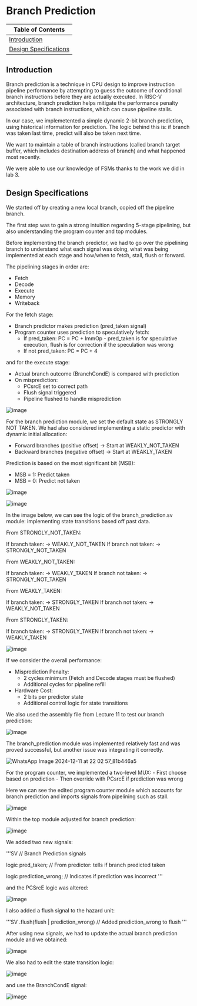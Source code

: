 # Branch Prediction

| Table of Contents |
|-|
| [Introduction](#introduction) |
| [Design Specifications](#design-specifications) |

## Introduction

Branch prediction is a  technique in CPU design to improve instruction pipeline performance by attempting to guess the outcome of conditional branch instructions before they are actually executed. In RISC-V architecture, branch prediction helps mitigate the performance penalty associated with branch instructions, which can cause pipeline stalls.

In our case, we implemetented a simple dynamic 2-bit branch prediction, using historical information for prediction. The logic behind this is: if branch was taken last time, predict will also be taken next time.

We want to maintain a table of branch instructions (called branch target buffer, which includes destination address of branch) and what happened most recently.

We were able to use our knowledge of FSMs thanks to the work we did in lab 3. 

## Design Specifications

We started off by creating a new local branch, copied off the pipeline branch.

The first step was to gain a strong intuition regarding 5-stage pipelining, but also understanding the program counter and top modules. 

Before implementing the branch predictor, we had to go over the pipelining branch to understand what each signal was doing, what was being implemented at each stage and how/when to fetch, stall, flush or forward.

The pipelining stages in order are:
  - Fetch
  - Decode
  - Execute
  - Memory
  - Writeback

For the fetch stage:
  - Branch predictor makes prediction (pred_taken signal)
  - Program counter uses prediction to speculatively fetch:
      - If pred_taken: PC = PC + ImmOp - pred_taken is for speculative execution, flush is for correction if the speculation was wrong
      - If not pred_taken: PC = PC + 4
   
and for the execute stage:
  - Actual branch outcome (BranchCondE) is compared with prediction
  - On misprediction:
      - PCsrcE set to correct path
      - Flush signal triggered
      - Pipeline flushed to handle misprediction

![image](https://github.com/user-attachments/assets/8817e07f-d74a-4832-9221-adf632c221cf)

For the branch prediction module, we set the default state as STRONGLY NOT TAKEN. We had also considered implementing a static predictor with dynamic initial allocation: 
  - Forward branches (positive offset) → Start at WEAKLY_NOT_TAKEN
  - Backward branches (negative offset) → Start at WEAKLY_TAKEN

Prediction is based on the most significant bit (MSB):
  - MSB = 1: Predict taken
  - MSB = 0: Predict not taken

![image](https://github.com/user-attachments/assets/1eeb8945-b9ef-4d5e-ae69-573041c17640)

![image](https://github.com/user-attachments/assets/13fc2e57-34de-4ff3-b4db-66df63bbbaa6)

In the image below, we can see the logic of the branch_prediction.sv module: implementing state transitions based off past data.

From STRONGLY_NOT_TAKEN:

If branch taken: → WEAKLY_NOT_TAKEN
If branch not taken: → STRONGLY_NOT_TAKEN

From WEAKLY_NOT_TAKEN:

If branch taken: → WEAKLY_TAKEN
If branch not taken: → STRONGLY_NOT_TAKEN

From WEAKLY_TAKEN:

If branch taken: → STRONGLY_TAKEN
If branch not taken: → WEAKLY_NOT_TAKEN

From STRONGLY_TAKEN:

If branch taken: → STRONGLY_TAKEN
If branch not taken: → WEAKLY_TAKEN

![image](https://github.com/user-attachments/assets/6e58928a-7b76-4d47-a1c0-35c150668b10)

If we consider the overall performance:
  - Misprediction Penalty:
      - 2 cycles minimum (Fetch and Decode stages must be flushed)
      - Additional cycles for pipeline refill
  - Hardware Cost:
      - 2 bits per predictor state
      - Additional control logic for state transitions

We also used the assembly file from Lecture 11 to test our branch prediction:

![image](https://github.com/user-attachments/assets/a601b19c-ad53-4a79-9814-8e5e11ff27a5)

The branch_prediction module was implemented relatively fast and was proved successful, but another issue was integrating it correctly.

![WhatsApp Image 2024-12-11 at 22 02 57_81b446a5](https://github.com/user-attachments/assets/44bd6959-c3e1-4a16-9515-41f4826ac7de)

For the program counter, we implemented a two-level MUX:
    - First choose based on prediction
    - Then override with PCsrcE if prediction was wrong

Here we can see the edited program counter module which accounts for branch prediction and imports signals from pipelining such as stall. 

![image](https://github.com/user-attachments/assets/7645b9a2-9c57-4b4c-a0b7-ccb6c5900c5f)

Within the top module adjusted for branch prediction:

![image](https://github.com/user-attachments/assets/f586d0bc-fb26-45a5-b4ea-66a5e642a9c4)

We added two new signals:

'''SV
// Branch Prediction signals

logic pred_taken;         // From predictor: tells if branch predicted taken

logic prediction_wrong;   // Indicates if prediction was incorrect
'''

and the PCSrcE logic was altered: 

![image](https://github.com/user-attachments/assets/a20510a6-5f12-4932-ae97-b4d2f2d7e2d6)

I also added a flush signal to the hazard unit:

'''SV
.flush(flush | prediction_wrong)  // Added prediction_wrong to flush
'''

After using new signals, we had to update the actual branch prediction module and we obtained:

![image](https://github.com/user-attachments/assets/a80e4b7d-e599-49cd-a211-83c7dcb9d968)

We also had to edit the state transition logic:

![image](https://github.com/user-attachments/assets/4eb893c6-e408-49ba-a4a4-f2ef655f64b5)

and use the BranchCondE signal:

![image](https://github.com/user-attachments/assets/3a935c2a-f37a-4a04-a348-148a9d60b24d)





